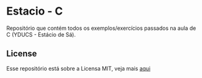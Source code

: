 # Estacio - C

Repositório que contém todos os exemplos/exercícios passados na aula de C (YDUCS - Estácio de Sá).

## License

Esse repositório está sobre a Licensa MIT, veja mais [aqui](/LICENSE)
